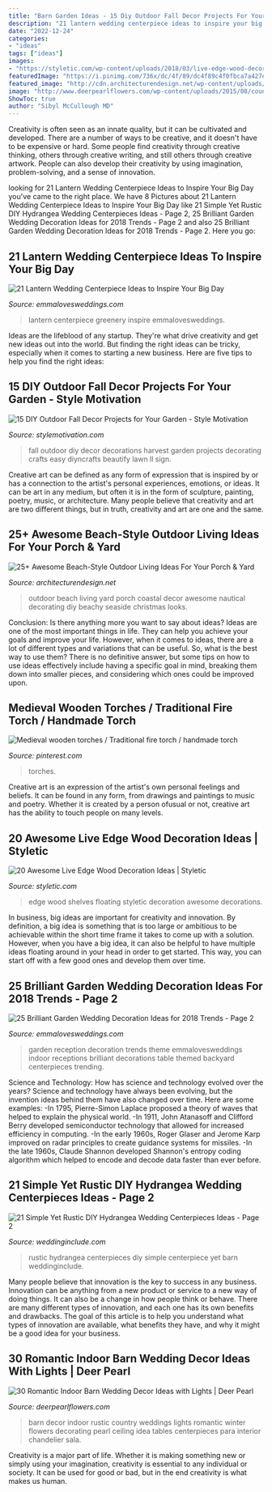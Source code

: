 ```yaml
---
title: "Barn Garden Ideas - 15 Diy Outdoor Fall Decor Projects For Your Garden"
description: "21 lantern wedding centerpiece ideas to inspire your big day"
date: "2022-12-24"
categories:
- "ideas"
tags: ["ideas"]
images:
- "https://styletic.com/wp-content/uploads/2018/03/live-edge-wood-decorations/15-live-edge-wood-decoration-ideas.jpg"
featuredImage: "https://i.pinimg.com/736x/dc/4f/89/dc4f89c4f0fbca7a427eada7038a3fb7.jpg"
featured_image: "http://cdn.architecturendesign.net/wp-content/uploads/2015/07/AD-Beach-Style-Outdoor-Living-Ideas-21.jpg"
image: "http://www.deerpearlflowers.com/wp-content/uploads/2015/08/country-rustic-barn-wedding-ideas-for-winter-weddings.jpg"
ShowToc: true
author: "Sibyl McCullough MD"
---
```



Creativity is often seen as an innate quality, but it can be cultivated and developed. There are a number of ways to be creative, and it doesn't have to be expensive or hard. Some people find creativity through creative thinking, others through creative writing, and still others through creative artwork. People can also develop their creativity by using imagination, problem-solving, and a sense of innovation.

	

		
looking for 21 Lantern Wedding Centerpiece Ideas to Inspire Your Big Day you've came to the right place. We have 8 Pictures about 21 Lantern Wedding Centerpiece Ideas to Inspire Your Big Day like 21 Simple Yet Rustic DIY Hydrangea Wedding Centerpieces Ideas - Page 2, 25 Brilliant Garden Wedding Decoration Ideas for 2018 Trends - Page 2 and also 25 Brilliant Garden Wedding Decoration Ideas for 2018 Trends - Page 2. Here you go:
		
    
## 21 Lantern Wedding Centerpiece Ideas To Inspire Your Big Day

<img loading=lazy src="http://emmalovesweddings.com/wp-content/uploads/2017/08/trending-lantern-wedding-centerpiece-with-greenery.jpg" onerror="this.onerror=null;this.src='https://tse1.mm.bing.net/th?id=OIP.JLb-4OZMR_yScpaK5es3MgHaKH&amp;pid=15.1';" alt="21 Lantern Wedding Centerpiece Ideas to Inspire Your Big Day">

_Source: emmalovesweddings.com_

>lantern centerpiece greenery inspire emmalovesweddings. 

	

Ideas are the lifeblood of any startup. They're what drive creativity and get new ideas out into the world. But finding the right ideas can be tricky, especially when it comes to starting a new business. Here are five tips to help you find the right ideas: 

    
## 15 DIY Outdoor Fall Decor Projects For Your Garden - Style Motivation

<img loading=lazy src="https://www.diyncrafts.com/wp-content/uploads/2017/09/16-harvest-display.jpg" onerror="this.onerror=null;this.src='https://tse3.mm.bing.net/th?id=OIP.pxqirOlpT21c6BHCxeWy8gHaQ4&amp;pid=15.1';" alt="15 DIY Outdoor Fall Decor Projects for Your Garden - Style Motivation">

_Source: stylemotivation.com_

>fall outdoor diy decor decorations harvest garden projects decorating crafts easy diyncrafts beautify lawn ll sign. 

	

Creative art can be defined as any form of expression that is inspired by or has a connection to the artist's personal experiences, emotions, or ideas. It can be art in any medium, but often it is in the form of sculpture, painting, poetry, music, or architecture. Many people believe that creativity and art are two different things, but in truth, creativity and art are one and the same.

    
## 25+ Awesome Beach-Style Outdoor Living Ideas For Your Porch &amp; Yard

<img loading=lazy src="http://cdn.architecturendesign.net/wp-content/uploads/2015/07/AD-Beach-Style-Outdoor-Living-Ideas-21.jpg" onerror="this.onerror=null;this.src='https://tse2.mm.bing.net/th?id=OIP.3vqCHxCvc6LtkA0HuxZGkgHaMY&amp;pid=15.1';" alt="25+ Awesome Beach-Style Outdoor Living Ideas For Your Porch &amp; Yard">

_Source: architecturendesign.net_

>outdoor beach living yard porch coastal decor awesome nautical decorating diy beachy seaside christmas looks. 

	

Conclusion: Is there anything more you want to say about ideas?
Ideas are one of the most important things in life. They can help you achieve your goals and improve your life. However, when it comes to ideas, there are a lot of different types and variations that can be useful. So, what is the best way to use them? There is no definitive answer, but some tips on how to use ideas effectively include having a specific goal in mind, breaking them down into smaller pieces, and considering which ones could be improved upon.

    
## Medieval Wooden Torches / Traditional Fire Torch / Handmade Torch

<img loading=lazy src="https://i.pinimg.com/736x/dc/4f/89/dc4f89c4f0fbca7a427eada7038a3fb7.jpg" onerror="this.onerror=null;this.src='https://tse4.mm.bing.net/th?id=OIP.ZoT1XihPwbxido4iyD58jAHaFj&amp;pid=15.1';" alt="Medieval wooden torches / Traditional fire torch / handmade torch">

_Source: pinterest.com_

>torches. 

	

Creative art is an expression of the artist's own personal feelings and beliefs. It can be found in any form, from drawings and paintings to music and poetry. Whether it is created by a person ofusual or not, creative art has the ability to touch people on many levels.

    
## 20 Awesome Live Edge Wood Decoration Ideas | Styletic

<img loading=lazy src="https://styletic.com/wp-content/uploads/2018/03/live-edge-wood-decorations/15-live-edge-wood-decoration-ideas.jpg" onerror="this.onerror=null;this.src='https://tse3.mm.bing.net/th?id=OIP.MeEQNUig71hRc5P2Ktz3OgHaQ-&amp;pid=15.1';" alt="20 Awesome Live Edge Wood Decoration Ideas | Styletic">

_Source: styletic.com_

>edge wood shelves floating styletic decoration awesome decorations. 

	

In business, big ideas are important for creativity and innovation. By definition, a big idea is something that is too large or ambitious to be achievable within the short time frame it takes to come up with a solution. However, when you have a big idea, it can also be helpful to have multiple ideas floating around in your head in order to get started. This way, you can start off with a few good ones and develop them over time.

    
## 25 Brilliant Garden Wedding Decoration Ideas For 2018 Trends - Page 2

<img loading=lazy src="http://emmalovesweddings.com/wp-content/uploads/2017/10/2018-trending-garden-themed-wedding-reception-ideas.jpg" onerror="this.onerror=null;this.src='https://tse1.mm.bing.net/th?id=OIP.7OdvNBx2jOFawoRmk6H26QHaQJ&amp;pid=15.1';" alt="25 Brilliant Garden Wedding Decoration Ideas for 2018 Trends - Page 2">

_Source: emmalovesweddings.com_

>garden reception decoration trends theme emmalovesweddings indoor receptions brilliant decorations table themed backyard centerpieces trending. 

	

Science and Technology: How has science and technology evolved over the years?
Science and technology have always been evolving, but the invention ideas behind them have also changed over time. Here are some examples: 
-In 1795, Pierre-Simon Laplace proposed a theory of waves that helped to explain the physical world. 
-In 1911, John Atanasoff and Clifford Berry developed semiconductor technology that allowed for increased efficiency in computing. 
-In the early 1960s, Roger Glaser and Jerome Karp improved on radar principles to create guidance systems for missiles.
-In the late 1960s, Claude Shannon developed Shannon's entropy coding algorithm which helped to encode and decode data faster than ever before.

    
## 21 Simple Yet Rustic DIY Hydrangea Wedding Centerpieces Ideas - Page 2

<img loading=lazy src="https://www.weddinginclude.com/wp-content/uploads/2017/07/Rustic-hydrangea-centerpiece-at-Pratt-Barn.jpg" onerror="this.onerror=null;this.src='https://tse1.mm.bing.net/th?id=OIP.Z0JTkdBhG4pyPWvemVRDPwHaLJ&amp;pid=15.1';" alt="21 Simple Yet Rustic DIY Hydrangea Wedding Centerpieces Ideas - Page 2">

_Source: weddinginclude.com_

>rustic hydrangea centerpieces diy simple centerpiece yet barn weddinginclude. 

	

Many people believe that innovation is the key to success in any business. Innovation can be anything from a new product or service to a new way of doing things. It can also be a change in how people think or behave. There are many different types of innovation, and each one has its own benefits and drawbacks. The goal of this article is to help you understand what types of innovation are available, what benefits they have, and why it might be a good idea for your business.

    
## 30 Romantic Indoor Barn Wedding Decor Ideas With Lights | Deer Pearl

<img loading=lazy src="http://www.deerpearlflowers.com/wp-content/uploads/2015/08/country-rustic-barn-wedding-ideas-for-winter-weddings.jpg" onerror="this.onerror=null;this.src='https://tse4.mm.bing.net/th?id=OIP.2QTSMl1zsODSk5AELGZShQHaKC&amp;pid=15.1';" alt="30 Romantic Indoor Barn Wedding Decor Ideas with Lights | Deer Pearl">

_Source: deerpearlflowers.com_

>barn decor indoor rustic country weddings lights romantic winter flowers decorating pearl ceiling idea tables centerpieces para interior chandelier sala. 

	

Creativity is a major part of life. Whether it is making something new or simply using your imagination, creativity is essential to any individual or society. It can be used for good or bad, but in the end creativity is what makes us human.

